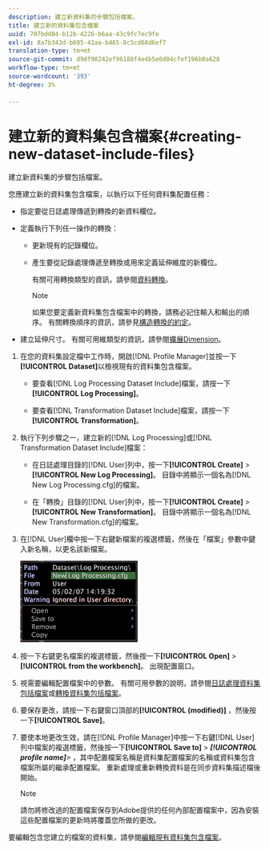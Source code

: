 ```yaml
---
description: 建立新資料集的步驟包括檔案。
title: 建立新的資料集包含檔案
uuid: 707bdd84-b12b-4226-b6aa-43c9fc7ec9fe
exl-id: 8a7b343d-b695-41aa-b465-8c5cd68d6ef7
translation-type: tm+mt
source-git-commit: d9df90242ef96188f4e4b5e6d04cfef196b0a628
workflow-type: tm+mt
source-wordcount: '393'
ht-degree: 3%

---
```


# 建立新的資料集包含檔案{#creating-new-dataset-include-files}

建立新資料集的步驟包括檔案。

您應建立新的資料集包含檔案，以執行以下任何資料集配置任務：

* 指定要從日誌處理傳遞到轉換的新資料欄位。
* 定義執行下列任一操作的轉換：

   * 更新現有的記錄欄位。
   * 產生要從記錄處理傳遞至轉換或用來定義延伸維度的新欄位。

      有關可用轉換類型的資訊，請參閱[資料轉換](../../../../home/c-dataset-const-proc/c-data-trans/c-abt-transf.md)。

      >[!NOTE]
      >
      >如果您要定義新資料集包含檔案中的轉換，請務必記住輸入和輸出的順序。 有關轉換順序的資訊，請參見[構造轉換的約定](../../../../home/c-dataset-const-proc/c-data-trans/c-con-transf.md#concept-01998eebb7e347c58255fb442f2613b6)。

* 建立延伸尺寸。 有關可用維類型的資訊，請參閱[擴展Dimension](../../../../home/c-dataset-const-proc/c-ex-dim/c-abt-ex-dim.md)。

1. 在您的資料集設定檔中工作時，開啟[!DNL Profile Manager]並按一下&#x200B;**[!UICONTROL Dataset]**&#x200B;以檢視現有的資料集包含檔案。

   * 要查看[!DNL Log Processing Dataset Include]檔案，請按一下&#x200B;**[!UICONTROL Log Processing]**。

   * 要查看[!DNL Transformation Dataset Include]檔案，請按一下&#x200B;**[!UICONTROL Transformation]**。

1. 執行下列步驟之一，建立新的[!DNL Log Processing]或[!DNL Transformation Dataset Include]檔案：

   * 在日誌處理目錄的[!DNL User]列中，按一下&#x200B;**[!UICONTROL Create]** > **[!UICONTROL New Log Processing]**。 目錄中將顯示一個名為[!DNL New Log Processing.cfg]的檔案。

   * 在「轉換」目錄的[!DNL User]列中，按一下&#x200B;**[!UICONTROL Create]** > **[!UICONTROL New Transformation]**。 目錄中將顯示一個名為[!DNL New Transformation.cfg]的檔案。

1. 在[!DNL User]欄中按一下右鍵新檔案的複選標籤，然後在「檔案」參數中鍵入新名稱，以更名該新檔案。

   ![步驟資訊](assets/vis_ProfileManager_RenameFile.png)

1. 按一下右鍵更名檔案的複選標籤，然後按一下&#x200B;**[!UICONTROL Open]** > **[!UICONTROL from the workbench]**。 出現配置窗口。
1. 視需要編輯配置檔案中的參數。 有關可用參數的說明，請參閱[日誌處理資料集包括檔案](../../../../home/c-dataset-const-proc/c-dataset-inc-files/c-types-dataset-inc-files/c-log-proc-dataset-inc-files/c-log-proc-dataset-inc-files.md#concept-999475a22519432e98844622ca95b6ab)或[轉換資料集包括檔案](../../../../home/c-dataset-const-proc/c-dataset-inc-files/c-types-dataset-inc-files/c-trans-dataset-inc-files.md#concept-c64aa78ed9ce40b8a0f4932c82ff5ace)。
1. 要保存更改，請按一下右鍵窗口頂部的&#x200B;**[!UICONTROL (modified)]** ，然後按一下&#x200B;**[!UICONTROL Save]**。
1. 要使本地更改生效，請在[!DNL Profile Manager]中按一下右鍵[!DNL User]列中檔案的複選標籤，然後按一下&#x200B;**[!UICONTROL Save to]** > ***[!UICONTROL profile name]**>* ，其中配置檔案名稱是資料集配置檔案的名稱或資料集包含檔案所屬的繼承配置檔案。 重新處理或重新轉換資料是在同步資料集描述檔後開始。

   >[!NOTE]
   >
   >請勿將修改過的配置檔案保存到Adobe提供的任何內部配置檔案中，因為安裝這些配置檔案的更新時將覆蓋您所做的更改。

要編輯包含您建立的檔案的資料集，請參閱[編輯現有資料集包含檔案](../../../../home/c-dataset-const-proc/c-dataset-inc-files/c-work-dataset-inc-files/t-edit-ex-dataset-inc-files.md#task-456c04e38ebc425fb35677a6bb6aa077)。
